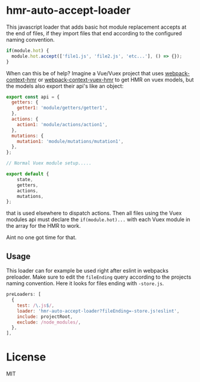 # hmr-auto-accept-loader

This javascript loader that adds basic hot module replacement accepts at the end of files, if they import files that end according to the configured naming convention.

```javascript
if(module.hot) {
  module.hot.accept(['file1.js', 'file2.js', 'etc...'], () => {});
}
```

When can this be of help? Imagine a Vue/Vuex project that uses [webpack-context-hmr](https://github.com/presidenten/webpack-context-hmr) or [webpack-context-vuex-hmr](https://github.com/presidenten/webpack-context-vuex-hmr) to get HMR on vuex models, but the models also export their api's like an object:
```javascript
export const api = {
  getters: {
    getter1: 'module/getters/getter1',
  },
  actions: {
    action1: 'module/actions/action1',
  },
  mutations: {
    mutation1: 'module/mutations/mutation1',
  },
};

// Normal Vuex module setup.....

export default {
    state,
    getters,
    actions,
    mutations,
};

```
that is used elsewhere to dispatch actions. Then all files using the Vuex modules api must declare the `if(module.hot)...` with each Vuex module in the array for the HMR to work.

Aint no one got time for that.

## Usage
This loader can for example be used right after eslint in webpacks preloader.
Make sure to edit the `fileEnding` query according to the projects naming convention. Here it looks for files ending with `-store.js`.
```javascript
preLoaders: [
  {
    test: /\.js$/,
    loader: 'hmr-auto-accept-loader?fileEnding=-store.js!eslint',
    include: projectRoot,
    exclude: /node_modules/,
  },
],
```

# License
MIT

